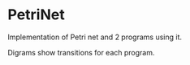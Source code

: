 # PetriNet
Implementation of Petri net and 2 programs using it.

Digrams show transitions for each program.
